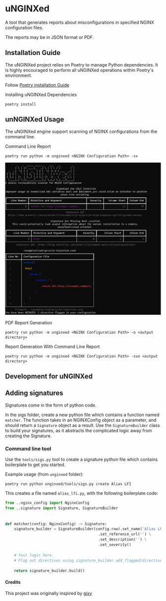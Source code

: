 # uNGINXed

A tool that generates reports about misconfigurations in specified NGINX configuration files.

The reports may be in JSON format or PDF.


## Installation Guide

The uNGINXed project relies on Poetry to manage Python dependencies. It is highly encouraged to perform all uNGINXed operations within Poetry's environment.

Follow [Poetry installation Guide](https://python-poetry.org/docs/)

Installing uNGINXed Dependencies
```
poetry install
```

## unNGINXed Usage

The uNGINXed engine support scanning of NGINX configurations from the command line.

Command Line Report
```
poetry run python -m unginxed <NGINX Configuration Path> -sv
```

![Command Line Report](images/command-line-report.png)

PDF Report Generation 
```
poetry run python -m unginxed <NGINX Configuration Path> -o <output directory>
```
Report Generation With Command Line Report 
```
poetry run python -m unginxed <NGINX Configuration Path> -svo <output directory>
```


## Development for uNGINXed

## Adding signatures

Signatures come in the form of python code.

In the sigs folder, create a new python file which contains a function named `matcher`.
The function takes in an NGINXConfig object as a parameter, and should return a `Signature` object as a result.
Use the `SignatureBuilder` class to build your signatures, as it abstracts the complicated logic away from creating the Signature.

### Command line tool

Use the `tools/sigs.py` tool to create a signature python file which contains boilerplate to get you started.

Example usage (from `unginxed` folder):
```
poetry run python unginxed/tools/sigs.py create Alias LFI
```

This creates a file named `alias_lfi.py`, with the following boilerplate code:

```python
from ..nginx_config import NginxConfig
from ..signature import Signature, SignatureBuilder


def matcher(config: NginxConfig) -> Signature:
    signature_builder = SignatureBuilder(config.raw).set_name('Alias LFI') \
                                          .set_reference_url('') \
                                          .set_description('') \
                                          .set_severity()

    # Your logic here.
    # Flag out directives using signature_builder.add_flagged(directive, config)

    return signature_builder.build()
```

#### Credits

This project was originally inspired by [gixy](https://github.com/yandex/gixy)
